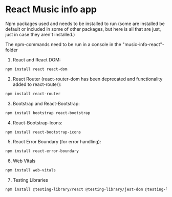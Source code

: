 # React Music info app

Npm packages used and needs to be installed to run (some are installed be default or included in some of other packages, but here is all that are just, just in case they aren't installed.)

The npm-commands need to be run in a console in the "music-info-react"-folder

1. React and React DOM:
```bash
npm install react react-dom
```

2. React Router (react-router-dom has been deprecated and functionality added to react-router):
```bash
npm install react-router
```

3. Bootstrap and React-Bootstrap:
```bash
npm install bootstrap react-bootstrap
```

4. React-Bootstrap-Icons:
```bash
npm install react-bootstrap-icons
```

5. React Error Boundary (for error handling):
```bash
npm install react-error-boundary
```

6. Web Vitals
```bash
npm install web-vitals
```

7. Testing Libraries
```bash
npm install @testing-library/react @testing-library/jest-dom @testing-library/user-event @testing-library/dom
```




